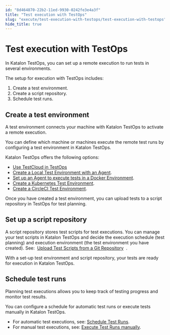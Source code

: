 ```yaml
---
id: "8d464870-22b2-11ed-9930-0242fe3e4a3f"
title: "Test execution with TestOps"
slug: "execute/test-execution-with-testops/test-execution-with-testops"
hide_title: true
---
```


# <a id="id" class="anchor_top_offset"/><a id="ariaid-title1" class="anchor_top_offset"/>Test execution with TestOps

<p xmlns="http://www.w3.org/1999/xhtml" className="p">In Katalon TestOps, you can set up a remote execution to run tests in several environments.</p> 
<p xmlns="http://www.w3.org/1999/xhtml" className="p">The setup for execution with <span className="ph">TestOps</span> includes:</p> 
<div xmlns="http://www.w3.org/1999/xhtml" className="p"><ol className="ol"><li className="li">Create a test environment.</li><li className="li">Create a script repository.</li><li className="li">Schedule test runs.</li></ol></div>

## <a id="id_1" class="anchor_top_offset"/>Create a test environment

<p xmlns="http://www.w3.org/1999/xhtml" className="p">A test environment connects your machine with Katalon TestOps to activate a remote execution.</p> 
<p xmlns="http://www.w3.org/1999/xhtml" className="p">You can define which machine or machines execute the remote test runs by configuring a test environment in Katalon TestOps.</p> 
<p xmlns="http://www.w3.org/1999/xhtml" className="p">Katalon TestOps offers the following options:</p> 
<ul xmlns="http://www.w3.org/1999/xhtml" className="ul"><li className="li"><a className="xref" href="/docs/execute/test-execution-with-testcloud/use-testcloud-in-testops">Use TestCloud in TestOps</a></li><li className="li"> <a className="xref" href="/docs/execute/test-execution-with-testops/local-test-environments/create-a-local-test-environment-with-an-agent">Create a Local Test Environment with an Agent</a>.</li><li className="li"> <a className="xref" href="/docs/execute/test-execution-with-testops/set-up-docker-test-environments-for-testops">Set up an Agent to execute tests in a Docker Environment</a>.</li><li className="li"> <a className="xref" href="/docs/execute/test-execution-with-testops/set-up-kubernetes-test-environments-for-testops">Create a Kubernetes Test Environment</a>.</li><li className="li"> <a className="xref" href="/docs/execute/test-execution-with-testops/set-up-circleci-test-environments-for-testops">Create a CircleCI Test Environment</a>.</li></ul> 
<p xmlns="http://www.w3.org/1999/xhtml" className="p">Once you have created a test environment, you can upload tests to a script repository in TestOps for test planning.</p> 

## <a id="id_2" class="anchor_top_offset"/>Set up a script repository

<p xmlns="http://www.w3.org/1999/xhtml" className="p">A script repository stores test scripts for test executions. You can manage your test scripts in Katalon TestOps and decide the execution schedule (test planning) and execution environment (the test environment you have created). See: ​ <a className="xref" href="/docs/organize/upload-test-scripts-from-a-git-repository/upload-test-scripts-from-the-git-repository-to-testops"><span className="ph">Upload Test Scripts from a Git Repository</span></a> ​ .</p> 
<p xmlns="http://www.w3.org/1999/xhtml" className="p">With a set-up test environment and script repository, your tests are ready for execution in Katalon TestOps.</p> 

## <a id="id_3" class="anchor_top_offset"/>Schedule test runs

<p xmlns="http://www.w3.org/1999/xhtml" className="p">Planning test executions allows you to keep track of testing progress and monitor test results.</p> 
<p xmlns="http://www.w3.org/1999/xhtml" className="p">You can configure a schedule for automatic test runs or execute tests manually in Katalon TestOps.</p> 
<ul xmlns="http://www.w3.org/1999/xhtml" className="ul"><li className="li">For automatic test executions, see: <a className="xref" href="/docs/execute/schedule-test-execution/schedule-test-runs-in-testops">Schedule Test Runs</a>.</li><li className="li">For manual test executions, see: <a className="xref" href="/docs/execute/schedule-test-execution/execute-test-runs-manually-in-testops">Execute Test Runs manually</a>.</li></ul> 
